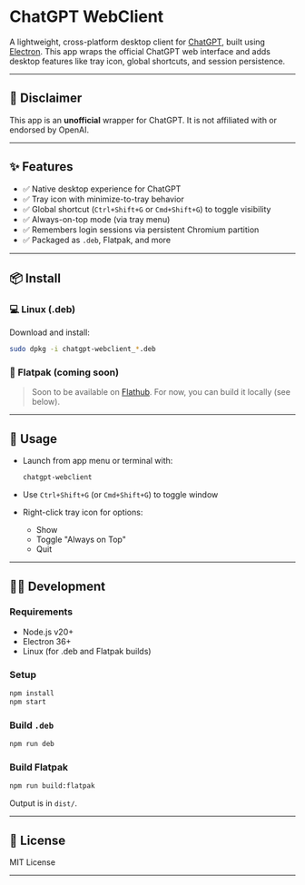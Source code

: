 # ChatGPT WebClient

A lightweight, cross-platform desktop client for [ChatGPT](https://chat.openai.com), built using [Electron](https://www.electronjs.org/). This app wraps the official ChatGPT web interface and adds desktop features like tray icon, global shortcuts, and session persistence.

---

## 📣 Disclaimer

This app is an **unofficial** wrapper for ChatGPT. It is not affiliated with or endorsed by OpenAI.

---

## ✨ Features

- ✅ Native desktop experience for ChatGPT
- ✅ Tray icon with minimize-to-tray behavior
- ✅ Global shortcut (`Ctrl+Shift+G` or `Cmd+Shift+G`) to toggle visibility
- ✅ Always-on-top mode (via tray menu)
- ✅ Remembers login sessions via persistent Chromium partition
- ✅ Packaged as `.deb`, Flatpak, and more

---

## 📦 Install

### 💻 Linux (.deb)

Download and install:

```bash
sudo dpkg -i chatgpt-webclient_*.deb
````

### 🐧 Flatpak (coming soon)

> Soon to be available on [Flathub](https://flathub.org). For now, you can build it locally (see below).

---

## 🚀 Usage

* Launch from app menu or terminal with:

  ```bash
  chatgpt-webclient
  ```
* Use `Ctrl+Shift+G` (or `Cmd+Shift+G`) to toggle window
* Right-click tray icon for options:

  * Show
  * Toggle "Always on Top"
  * Quit

---

## 🧑‍💻 Development

### Requirements

* Node.js v20+
* Electron 36+
* Linux (for .deb and Flatpak builds)

### Setup

```bash
npm install
npm start
```

### Build `.deb`

```bash
npm run deb
```

### Build Flatpak

```bash
npm run build:flatpak
```

Output is in `dist/`.

---

## 📜 License

MIT License

---

